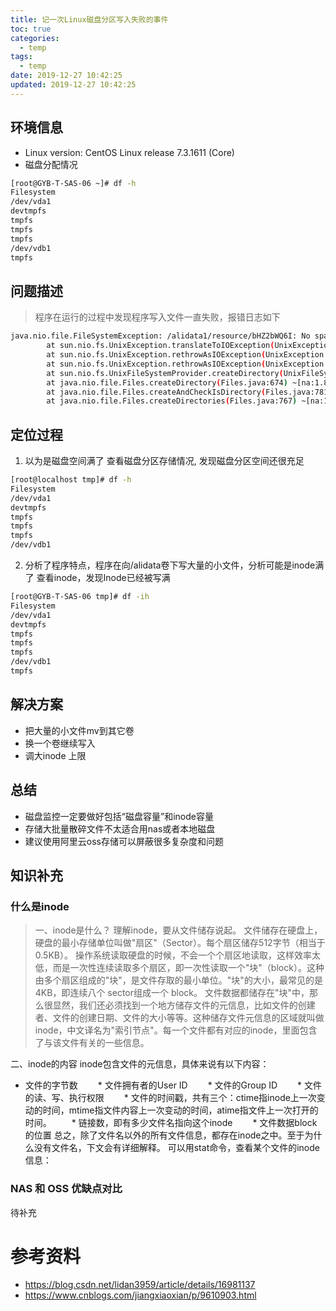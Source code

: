 ```yaml
---
title: 记一次Linux磁盘分区写入失败的事件
toc: true
categories:
  - temp
tags:
  - temp
date: 2019-12-27 10:42:25
updated: 2019-12-27 10:42:25
---
```




## 环境信息
- Linux version: CentOS Linux release 7.3.1611 (Core)
- 磁盘分配情况
```bash
[root@GYB-T-SAS-06 ~]# df -h
Filesystem                                                                                         Size  Used Avail Use% Mounted on
/dev/vda1                                                                                           40G   15G   23G  40% /
devtmpfs                                                                                           3.9G     0  3.9G   0% /dev
tmpfs                                                                                              3.9G   12K  3.9G   1% /dev/shm
tmpfs                                                                                              3.9G  197M  3.7G   6% /run
tmpfs                                                                                              3.9G     0  3.9G   0% /sys/fs/cgroup
/dev/vdb1                                                                                           99G   55G   39G  59% /alidata1
tmpfs                                                                                              783M     0  783M   0% /run/user/0
```
<!-- more -->

## 问题描述

> 程序在运行的过程中发现程序写入文件一直失败，报错日志如下
```bash
java.nio.file.FileSystemException: /alidata1/resource/bHZ2bWQ6I: No space left on device
        at sun.nio.fs.UnixException.translateToIOException(UnixException.java:91) ~[na:1.8.0_191]
        at sun.nio.fs.UnixException.rethrowAsIOException(UnixException.java:102) ~[na:1.8.0_191]
        at sun.nio.fs.UnixException.rethrowAsIOException(UnixException.java:107) ~[na:1.8.0_191]
        at sun.nio.fs.UnixFileSystemProvider.createDirectory(UnixFileSystemProvider.java:384) ~[na:1.8.0_191]
        at java.nio.file.Files.createDirectory(Files.java:674) ~[na:1.8.0_191]
        at java.nio.file.Files.createAndCheckIsDirectory(Files.java:781) ~[na:1.8.0_191]
        at java.nio.file.Files.createDirectories(Files.java:767) ~[na:1.8.0_191]
```

## 定位过程
1. 以为是磁盘空间满了
查看磁盘分区存储情况, 发现磁盘分区空间还很充足
```bash
[root@localhost tmp]# df -h
Filesystem                                                                                         Size  Used Avail Use% Mounted on
/dev/vda1                                                                                           40G   16G   22G  42% /
devtmpfs                                                                                           3.9G     0  3.9G   0% /dev
tmpfs                                                                                              3.9G   12K  3.9G   1% /dev/shm
tmpfs                                                                                              3.9G  197M  3.7G   6% /run
tmpfs                                                                                              3.9G     0  3.9G   0% /sys/fs/cgroup
/dev/vdb1                                                                                           99G   55G   39G  59% /alidata1
```

2. 分析了程序特点，程序在向/alidata卷下写大量的小文件，分析可能是inode满了
查看inode，发现Inode已经被写满
```bash
[root@GYB-T-SAS-06 tmp]# df -ih
Filesystem                                                                                        Inodes IUsed IFree IUse% Mounted on
/dev/vda1                                                                                           2.5M   68K  2.5M    3% /
devtmpfs                                                                                            976K   344  975K    1% /dev
tmpfs                                                                                               978K     4  978K    1% /dev/shm
tmpfs                                                                                               978K   50K  929K    6% /run
tmpfs                                                                                               978K    16  978K    1% /sys/fs/cgroup
/dev/vdb1                                                                                           6.3M  6.3M  0K   100% /alidata1
tmpfs                                                                                               978K     1  978K    1% /run/user/0
```

## 解决方案
- 把大量的小文件mv到其它卷
- 换一个卷继续写入
- 调大inode 上限

## 总结
- 磁盘监控一定要做好包括“磁盘容量”和inode容量
- 存储大批量散碎文件不太适合用nas或者本地磁盘
- 建议使用阿里云oss存储可以屏蔽很多复杂度和问题

## 知识补充
### 什么是inode

> 一、inode是什么？
理解inode，要从文件储存说起。
文件储存在硬盘上，硬盘的最小存储单位叫做"扇区"（Sector）。每个扇区储存512字节（相当于0.5KB）。
操作系统读取硬盘的时候，不会一个个扇区地读取，这样效率太低，而是一次性连续读取多个扇区，即一次性读取一个"块"（block）。这种由多个扇区组成的"块"，是文件存取的最小单位。"块"的大小，最常见的是4KB，即连续八个 sector组成一个 block。
文件数据都储存在"块"中，那么很显然，我们还必须找到一个地方储存文件的元信息，比如文件的创建者、文件的创建日期、文件的大小等等。这种储存文件元信息的区域就叫做inode，中文译名为"索引节点"。每一个文件都有对应的inode，里面包含了与该文件有关的一些信息。

二、inode的内容
inode包含文件的元信息，具体来说有以下内容：
   * 文件的字节数
　　* 文件拥有者的User ID
　　* 文件的Group ID
　　* 文件的读、写、执行权限
　　* 文件的时间戳，共有三个：ctime指inode上一次变动的时间，mtime指文件内容上一次变动的时间，atime指文件上一次打开的时间。
　　* 链接数，即有多少文件名指向这个inode
　　* 文件数据block的位置
总之，除了文件名以外的所有文件信息，都存在inode之中。至于为什么没有文件名，下文会有详细解释。
可以用stat命令，查看某个文件的inode信息：
### NAS 和 OSS 优缺点对比
 待补充
# 参考资料
- https://blog.csdn.net/lidan3959/article/details/16981137
- https://www.cnblogs.com/jiangxiaoxian/p/9610903.html